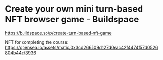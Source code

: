 # Create your own mini turn-based NFT browser game - Buildspace

https://buildspace.so/p/create-turn-based-nft-game

NFT for completing the course: https://opensea.io/assets/matic/0x3cd266509d127d0eac42f4474f57d0526804b44e/3936
